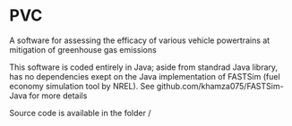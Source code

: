# PVC
A software for assessing the efficacy of various vehicle powertrains at mitigation of greenhouse gas emissions

This software is coded entirely in Java; aside from standrad Java library, has no dependencies exept on the Java implementation of FASTSim (fuel economy simulation tool by NREL). See github.com/khamza075/FASTSim-Java for more details

Source code is available in the folder /
